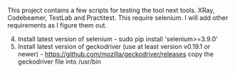 This project contains a few scripts for testing the tool next tools.  XRay, Codebeamer, TestLab and Practitest.
This require selenium.  I will add other requirements as I figure them out.

4) Install latest version of selenium - sudo pip install 'selenium>=3.9.0'
5) Install latest version of geckodriver (use at least version v0.19.1 or newer) - https://github.com/mozilla/geckodriver/releases 
copy the geckodriver file into /usr/bin
